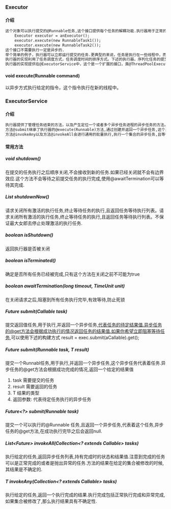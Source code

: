 ### Executor

#### 介绍

```markdown
这个对象可以执行提交的@Runnable任务,这个接口提供每个任务的解耦功能.执行器用于正常的使用,而非去创建线程.例如对于一个{@code new Thread(new RunnableTask()).start()}任务,可以使用:
    Executor executor = anExecutor();
    executor.execute(new RunnableTask1());
    executor.execute(new RunnableTask2());
这个接口不需要执行一定是异步的.
举个简单的例子，执行器可以立即运行提交的任务.更典型的来说，任务是执行在一些线程中，而非是调用者线程中。
执行器的实现利用了任务调度方式，任务调度时间的排序方式。下述的执行器，序列化任务的提交到第二个执行器中。
执行器的实现提供在@ExecutorService中，这个是一个扩展的接口，类@ThreadPoolExecutor.提供了扩展的线程池的实现。@Executors类提供了执行器的简便工厂方法。
```

#### void execute(Runnable command)

以异步方式执行给定的指令，这个指令执行在新的线程中。

### ExecutorService

#### 介绍
```markdown
执行器提供了管理任务结束的方法，以及产生定位一个或者多个异步任务进程的异步任务的方法。一个@ExecutorService 可以被关闭,这样会拒绝新的任务.有两个方法来关闭执行器服务.关闭方法会允许之前提交的任务在结束之前执行.当执行@shutdownNow 方法的时候会防止任务并发的启停执行任务.根据结束的情况,执行器没有任务处于激活执行状态时,没有任务会等待执行,这样就没有新的任务会被提交.这样一个没用的@ExecutorService 需要关闭,去允许资源的重新申请.
方法@submit继承了执行器的@execute(Runnable)方法,通过创建并返回一个异步任务,这个异步任务可以放弃执行或者是等待任务完成.
方法@invokeAny以及方法@invokeAll会进行通用的批量执行,执行一个集合的异步任务,且等待至少一个或者是所有任务的完成.
```
#### 常用方法

##### void shutdown()

在提交的任务执行之后顺序关闭,不会接收到新的任务.如果已经关闭就不会有边界效应.这个方法不会等待之前提交任务的执行完成,使用@awaitTermination可以等待其完成.

##### List<Runnable> shutdownNow()
请求关闭所有激活的执行任务,终止等待任务的执行,且返回任务等待执行列表。请求关闭所有激活的执行任务,终止等待任务的执行,且返回任务等待执行列表。不保证最大女郎去停止处理激活的执行任务.
##### boolean isShutdown()
返回执行器是否被关闭
##### boolean isTerminated()
确定是否所有任务已经被完成,只有这个方法在关闭之前不可能为true
##### boolean awaitTermination(long timeout, TimeUnit unit)
在关闭请求之后,阻塞到所有任务执行完毕,有效等待,防止死锁
##### <T> Future<T> submit(Callable<T> task)
提交返回值任务,用于执行,并返回一个异步任务,代表任务的待定结果值.异步任务的@get方法会根据成功执行的情况返回任务的结果值.如果你希望立即阻塞等待任务,可以使用下述的构建方式
	result = exec.submit(aCallable).get();
##### <T> Future<T> submit(Runnable task, T result)
提交一个Runnabl任务,用于执行,并返回一个异步任务,这个异步任务代表着任务.异步任务的@get方法会根据成功完成的情况,返回一个给定的结果值
1.  task 需要提交的任务
2.  result 需要返回的任务
3.  T 结果的类型
4.  返回参数: 代表待定任务执行的异步任务

##### Future<?> submit(Runnable task)
提交一个可以执行的@Runnable 任务,且返回一个异步任务,代表着这个任务,异步任务的@get方法,在成功执行完毕之后会返回null.

##### <T> List<Future<T>> invokeAll(Collection<? extends Callable<T>> tasks)
执行给定的任务,返回异步任务列表,持有完成时的状态和结果值.注意到完成的任务可以是正常完成的或者是抛出异常的任务.方法的结果在给定的集合被修改的时候,其结果是不确定的.

##### <T> T invokeAny(Collection<? extends Callable<T>> tasks)
执行给定的任务,返回一个执行完成的结果.执行完成包括正常执行完成和异常完成,如果集合被修改了,那么执行结果具有不确定性.